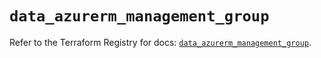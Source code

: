 # `data_azurerm_management_group`

Refer to the Terraform Registry for docs: [`data_azurerm_management_group`](https://registry.terraform.io/providers/hashicorp/azurerm/4.2.0/docs/data-sources/management_group).
